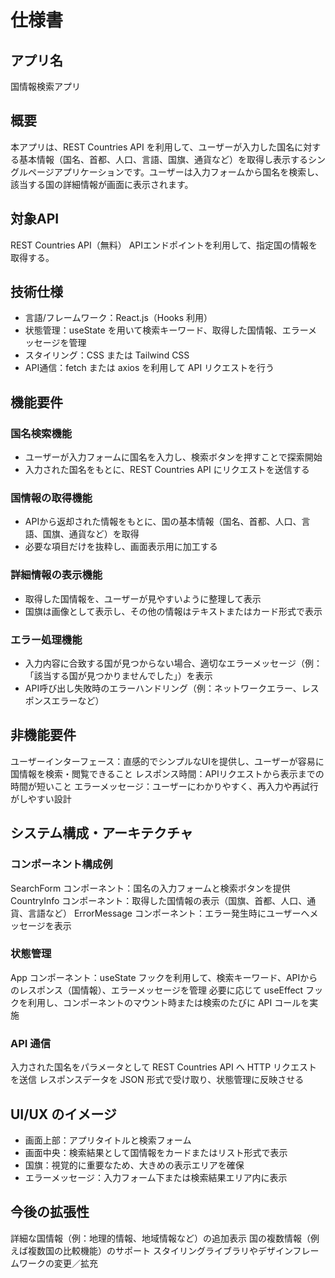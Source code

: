 # 仕様書

## アプリ名
国情報検索アプリ

## 概要
本アプリは、REST Countries API を利用して、ユーザーが入力した国名に対する基本情報（国名、首都、人口、言語、国旗、通貨など）を取得し表示するシングルページアプリケーションです。ユーザーは入力フォームから国名を検索し、該当する国の詳細情報が画面に表示されます。

## 対象API
REST Countries API（無料）
APIエンドポイントを利用して、指定国の情報を取得する。

## 技術仕様
- 言語/フレームワーク：React.js（Hooks 利用）
- 状態管理：useState を用いて検索キーワード、取得した国情報、エラーメッセージを管理
- スタイリング：CSS または Tailwind CSS
- API通信：fetch または axios を利用して API リクエストを行う

## 機能要件
### 国名検索機能
- ユーザーが入力フォームに国名を入力し、検索ボタンを押すことで探索開始
- 入力された国名をもとに、REST Countries API にリクエストを送信する
### 国情報の取得機能
- APIから返却された情報をもとに、国の基本情報（国名、首都、人口、言語、国旗、通貨など）を取得
- 必要な項目だけを抜粋し、画面表示用に加工する
### 詳細情報の表示機能
- 取得した国情報を、ユーザーが見やすいように整理して表示
- 国旗は画像として表示し、その他の情報はテキストまたはカード形式で表示
### エラー処理機能
- 入力内容に合致する国が見つからない場合、適切なエラーメッセージ（例：「該当する国が見つかりませんでした」）を表示
- API呼び出し失敗時のエラーハンドリング（例：ネットワークエラー、レスポンスエラーなど）

## 非機能要件
ユーザーインターフェース：直感的でシンプルなUIを提供し、ユーザーが容易に国情報を検索・閲覧できること
レスポンス時間：APIリクエストから表示までの時間が短いこと
エラーメッセージ：ユーザーにわかりやすく、再入力や再試行がしやすい設計

## システム構成・アーキテクチャ
### コンポーネント構成例
SearchForm コンポーネント：国名の入力フォームと検索ボタンを提供
CountryInfo コンポーネント：取得した国情報の表示（国旗、首都、人口、通貨、言語など）
ErrorMessage コンポーネント：エラー発生時にユーザーへメッセージを表示
### 状態管理
App コンポーネント：useState フックを利用して、検索キーワード、APIからのレスポンス（国情報）、エラーメッセージを管理
必要に応じて useEffect フックを利用し、コンポーネントのマウント時または検索のたびに API コールを実施
### API 通信
入力された国名をパラメータとして REST Countries API へ HTTP リクエストを送信
レスポンスデータを JSON 形式で受け取り、状態管理に反映させる

## UI/UX のイメージ
- 画面上部：アプリタイトルと検索フォーム
- 画面中央：検索結果として国情報をカードまたはリスト形式で表示
- 国旗：視覚的に重要なため、大きめの表示エリアを確保
- エラーメッセージ：入力フォーム下または検索結果エリア内に表示

## 今後の拡張性
詳細な国情報（例：地理的情報、地域情報など）の追加表示
国の複数情報（例えば複数国の比較機能）のサポート
スタイリングライブラリやデザインフレームワークの変更／拡充
